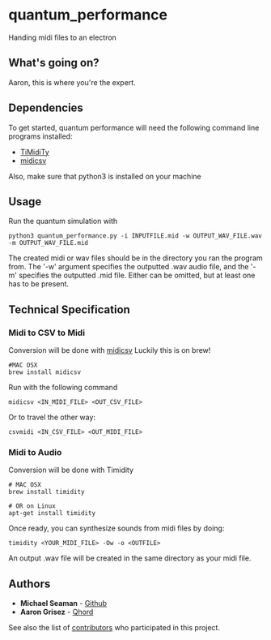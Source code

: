 # quantum_performance
Handing midi files to an electron

## What's going on?

Aaron, this is where you're the expert.

## Dependencies

To get started, quantum performance will need the following command line
 programs installed:

* [TiMidiTy](http://timidity.sourceforge.net/)
* [midicsv](http://www.fourmilab.ch/webtools/midicsv/)

Also, make sure that python3 is installed on your machine

## Usage

Run the quantum simulation with
```
python3 quantum_performance.py -i INPUTFILE.mid -w OUTPUT_WAV_FILE.wav -m OUTPUT_WAV_FILE.mid
```
The created midi or wav files should be in the directory you ran the program from.
The '-w' argument specifies the outputted .wav audio file, and the '-m' specifies
the outputted .mid file. Either can be omitted, but at least one has to be
present.


## Technical Specification

### Midi to CSV to Midi
Conversion will be done with [midicsv](http://www.fourmilab.ch/webtools/midicsv/#Download)
Luckily this is on brew!
```
#MAC OSX
brew install midicsv
```
Run with the following command
```
midicsv <IN_MIDI_FILE> <OUT_CSV_FILE>

```
Or to travel the other way:
```
csvmidi <IN_CSV_FILE> <OUT_MIDI_FILE>
```

### Midi to Audio
Conversion will be done with Timidity
```
# MAC OSX
brew install timidity

# OR on Linux
apt-get install timidity
```
Once ready, you can synthesize sounds from midi files by doing:
```
timidity <YOUR_MIDI_FILE> -Ow -o <OUTFILE>
```
An output .wav file will be created in the same directory as your midi file.


## Authors
* **Michael Seaman** - [Github](https://github.com/michaelseaman)
* **Aaron Grisez** - [Qhord](https://www.qhord.com/)

See also the list of [contributors](https://github.com/your/project/contributors) who participated in this project.
